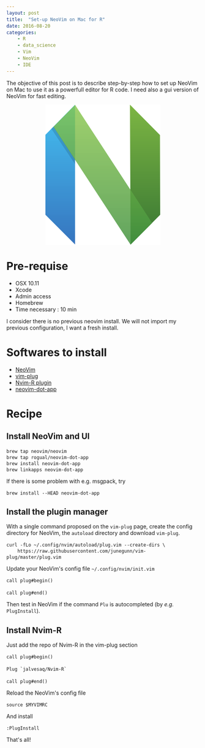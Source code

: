 ```yaml
---
layout: post
title:  "Set-up NeoVim on Mac for R"
date: 2016-08-20 
categories: 
    - R 
    - data_science
    - Vim
    - NeoVim
    - IDE
---
```


The objective of this post is to describe step-by-step how to set up NeoVim on Mac to use it as a powerfull editor for R code.
I need also a gui version of NeoVim for fast editing.

<img src="/assets/neovim-mark.png" title="NeoVim mark" style="display: block; margin: auto;" />

# Pre-requise

- OSX 10.11
- Xcode
- Admin access
- Homebrew
- Time necessary : 10 min

I consider there is no previous neovim install. We will not import my previous configuration, I want a fresh install.

# Softwares to install

- [NeoVim](https://github.com/neovim/neovim)
- [vim-plug](https://github.com/junegunn/vim-plug)
- [Nvim-R plugin](https://github.com/jalvesaq/Nvim-R)
- [neovim-dot-app](https://github.com/rogual/neovim-dot-app)

# Recipe

## Install NeoVim and UI

```
brew tap neovim/neovim
brew tap rogual/neovim-dot-app
brew install neovim-dot-app
brew linkapps neovim-dot-app
```

If there is some problem with e.g. msgpack, try

```
brew install --HEAD neovim-dot-app
```

## Install the plugin manager

With a single command proposed on the `vim-plug` page, create the config directory for NeoVim, the `autoload` directory and download `vim-plug`.

```
curl -fLo ~/.config/nvim/autoload/plug.vim --create-dirs \
    https://raw.githubusercontent.com/junegunn/vim-plug/master/plug.vim
```

Update your NeoVim's config file `~/.config/nvim/init.vim`

```
call plug#begin()

call plug#end()
```

Then test in NeoVim if the command `Plu` is autocompleted (by *e.g.* `PlugInstall`).

## Install Nvim-R

Just add the repo of Nvim-R in the vim-plug section

```
call plug#begin()

Plug `jalvesaq/Nvim-R`

call plug#end()
```

Reload the NeoVim's config file

```
source $MYVIMRC
```

And install

```
:PlugInstall
```

That's all!
